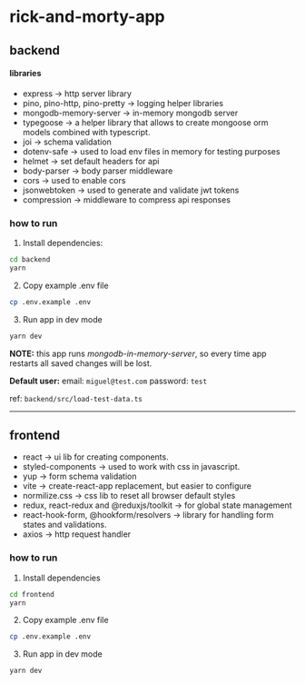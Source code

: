# rick-and-morty-app

## backend

#### libraries

- express -> http server library
- pino, pino-http, pino-pretty -> logging helper libraries
- mongodb-memory-server -> in-memory mongodb server
- typegoose -> a helper library that allows to create mongoose orm models combined with typescript.
- joi -> schema validation
- dotenv-safe -> used to load env files in memory for testing purposes
- helmet -> set default headers for api
- body-parser -> body parser middleware
- cors -> used to enable cors
- jsonwebtoken -> used to generate and validate jwt tokens
- compression -> middleware to compress api responses

### how to run

1. Install dependencies:

```bash
cd backend
yarn
```

2. Copy example .env file

```bash
cp .env.example .env
```

3. Run app in dev mode

```bash
yarn dev
```

**NOTE:** this app runs _mongodb-in-memory-server_, so every time app restarts all saved changes will be lost.

**Default user:**
email: `miguel@test.com`
password: `test`

ref: `backend/src/load-test-data.ts`

---

## frontend

- react -> ui lib for creating components.
- styled-components -> used to work with css in javascript.
- yup -> form schema validation
- vite -> create-react-app replacement, but easier to configure
- normilize.css -> css lib to reset all browser default styles
- redux, react-redux and @reduxjs/toolkit -> for global state management
- react-hook-form, @hookform/resolvers -> library for handling form states and validations.
- axios -> http request handler

### how to run

1. Install dependencies

```bash
cd frontend
yarn
```

2. Copy example .env file

```bash
cp .env.example .env
```

3. Run app in dev mode

```bash
yarn dev
```
